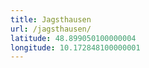 ```yaml
---
title: Jagsthausen
url: /jagsthausen/
latitude: 48.899050100000004
longitude: 10.172848100000001
---
```

